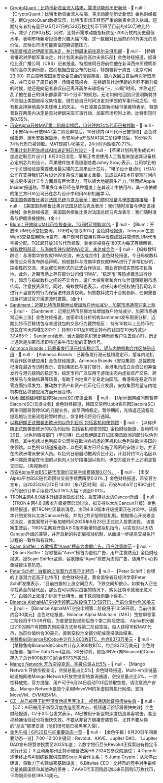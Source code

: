 - [CryptoQuant：比特币新资金流入枯竭，需求动能创历史新低](https://x.com/cryptoquant_com/status/1935945637893132546) - 📰 null - 【CryptoQuant：比特币新资金流入枯竭，需求动能创历史新低】金色财经报道，据CryptoQuant数据显示，比特币市场正经历严重的新资金流入枯竭。短期持有者持有量已从5月27日的530万枚比特币下降至目前的450万枚比特币，减少了约80万枚。同时，比特币需求动能指标跌至-200万枚的历史最低水平，表明市场新增投资者兴趣大幅下降。这一数据对比当前约10万美元的高价位，反映出市场可能面临短期调整压力。
- [特朗普推迟对伊朗军事决定，并计划周末前往高尔夫俱乐部]() - 📰 null - 【特朗普推迟对伊朗军事决定，并计划周末前往高尔夫俱乐部】金色财经报道，据哥伦比亚广播公司（CBS）记者报道，特朗普明日将前往他在新泽西州贝德明斯特的高尔夫俱乐部。然而根据白宫公布的日程，特朗普将于周五（北京时间23:00）在白宫听取国家安全委员会的情报简报，周六返回白宫后再次听取简报，并已安排了周日的另一场情报简报会。 
在特朗普针对伊朗的言辞不断升级的时候，他还是向记者哀叹自己离开高尔夫球场有“三、四周”时间，并称这打乱了他在自己的俱乐部赢得“35个冠军”的规划。无论如何他回到贝德明斯特并不能阻止美国继续收集情报，但在给自己时间决定对伊朗的军事行动之后，他有机会掸掉他高尔夫球棒上的灰尘。 
今日凌晨白宫新闻秘书莱维特表示，特朗普将在两周内决定是否对伊朗采取军事行动，加密市场短时上扬，比特币短时涨0.55%。
- [币安Alpha开放MAT第二阶段申领后，10分钟内74%代币已被领取]() - 📰 null - 【币安Alpha开放MAT第二阶段申领后，10分钟内74%代币已被领取】金色财经报道，据币安数据显示，币安Alpha开放MAT第二阶段申领后，10分钟内74%代币已被领取。MAT现报1.46美元，24小时内跌幅70.77%。
- [苹果计划利用生成式AI加速定制芯片设计](https://www.reuters.com/business/apple-eyes-using-ai-design-its-chips-technology-executive-says-2025-06-18/) - 📰 null - 【苹果计划利用生成式AI加速定制芯片设计】6月20日消息，苹果正考虑使用人工智能来加速其设备核心定制芯片的设计。苹果硬件技术高级副总裁Johny Srouji表示，公司学到的一个关键经验是需要使用最尖端的工具来设计芯片，“电子设计自动化（EDA）公司在支持我们芯片设计的复杂性方面至关重要，生成式AI技术在更短时间内完成更多设计工作方面具有巨大潜力，可以极大地提高生产力。”然而据Apple Insider报道称，苹果多年来已经在某种程度上在其设计中使用AI，其一直依赖的第三方EDA公司已在芯片设计中利用AI和机器学习。
- [美国国务卿鲁比奥对法国总统马克龙表示：我们随时准备与伊朗直接接触]() - 📰 null - 【美国国务卿鲁比奥对法国总统马克龙表示：我们随时准备与伊朗直接接触】金色财经报道，美国国务卿鲁比奥对法国总统马克龙表示：我们随时准备与伊朗直接接触。(金十)
- [Blum：开放BLUM代币空投查询，TGE时可领取30%](https://x.com/blumcrypto/status/1935746821529440588?s=46) - 📰 null - 【Blum：开放BLUM代币空投查询，TGE时可领取30%】金色财经报道，Telegram生态Web3交易应用Blum宣布，用户现可在应用程序中检查成就并查询BLUM代币空投分配。TGE起开放30%代币领取，剩余空投将在180天内每天等额解锁。
- [蚂蚁数科辟谣：与海南华铁仅就RWA交流，未达成合作]() - 📰 null - 【蚂蚁数科辟谣：与海南华铁仅就RWA交流，未达成合作】金色财经报道，今日蚂蚁数科微信公众号发布辟谣声明。蚂蚁数科与海南华铁仅就RWA进行了非常初步的、探索性的交流，未达成任何形式的正式合作协议、商业安排或实质性项目落地。此外，近期市场上存在部分公司借“RWA”、“稳定币”等热点概念进行炒作，暗示与蚂蚁数科之间的不实合作。请广大投资者和合作伙伴谨慎甄别市场传闻，注意投资风险。同时，蚂蚁数科也表示，对任何未经授权使用我司名义进行不当宣传的行为保留法律追责权利。蚂蚁数科致力于合规创新，任何重要进展将通过官方渠道及时披露。(金十)
- [Santiment：近期比特币巨鲸地址增加散户地址减少，加密市场通常迎来上涨](https://insights.santiment.net/read/key-stakeholders-for-bitcoin-are-growing-while-small-retail-bows-out-8758) - 📰 null - 【Santiment：近期比特币巨鲸地址增加散户地址减少，加密市场通常迎来上涨】金色财经报道，加密市场分析机构Santiment发布图表分析，近期比特币巨鲸钱包与普通钱包的交易行为截然相反： 
持有10枚以上比特币的钱包在10天内增加231个； 
持有0.001至10枚比特币的钱包在10天内减少37,465个； 
Santiment表示，当大额钱包积累比特币而散户失去信心时，历史上通常是加密市场即将迎来牛市动能的正确信号。
- [Animoca Brands：已筹备发行港元挂钩稳定币，望与内地机构合作区块链应用](https://www.nbd.com.cn/articles/2025-06-19/3914024.html) - 📰 null - 【Animoca Brands：已筹备发行港元挂钩稳定币，望与内地机构合作区块链应用】金色财经报道，Animoca Brands（安拟集团）总裁欧阳杞浚在最近专访时表示，安拟集团已与渣打银行、香港电讯成立合资公司筹备发行与港元挂钩的稳定币，稳定币将广泛应用于游戏生态内虚拟资产交易、跨境贸易与金融结算等场景，有助于内地资产交易走向国际。香港需在稳定币监管方面持续发力，推动数字资产和资产代币化行业发展，安拟集团希望与内地机构在区块链应用方面开展合作。
- [Upbit因网络问题暂停Siacoin(SC)充提业务](https://upbit.com/service_center/notice?id=5256) - 📰 null - 【Upbit因网络问题暂停Siacoin(SC)充提业务】金色财经报道，韩国交易所Upbit宣布因Siacoin(SC)网络问题将暂停SC的充提业务，直至网络稳定。暂停期间，充值返还流程及提现地址注册流程将暂时停止，恢复时间将另行通知。
- [以称伊朗正试图袭击欧洲的以色列目标 包括客机和使领馆]() - 📰 null - 【以称伊朗正试图袭击欧洲的以色列目标 包括客机和使领馆】金色财经报道，当地时间20日，以色列情报部门（辛贝特）已发现伊朗正在试图袭击欧洲的部分以色列目标，其中包括以色列航空公司停在欧洲各机场的客机和以色列驻欧洲多国的使领馆。以色列12频道报道称，以色列军方已经实施了周密的安防计划，并正在向欧洲增派安保人员。以色列日前启动撤离侨民计划，计划将约10万名因以伊冲突而滞留在他国的以色列人分阶段接回以色列。伊朗方面对于上述消息暂无回应。（央视新闻）
- [币安Alpha平台BSC链代币限价交易手续费降至0.01%，]() - 📰 null - 【币安Alpha平台BSC链代币限价交易手续费降至0.01%，】金色财经报道，币安官方宣布，自2025年6月20日14:00（东八区时间）起，币安Alpha平台BSC链代币的限价订单手续费将从0.15%大幅下调至0.01%。
- [TRON主网4.8.0版本升级提案启动讨论，拟支持以太坊Cancun升级](https://github.com/tronprotocol/tips/issues/763) - 📰 null - 【TRON主网4.8.0版本升级提案启动讨论，拟支持以太坊Cancun升级】金色财经报道，据TRON社区最新消息，主网4.8.0版本升级提案正在讨论中。该版本计划支持以太坊Cancun升级，并优化共识层校验机制。根据核心开发者会议决议，该提案预计于新加坡时间2025年6月23日正式进入投票流程。 
该提案生效后，TRON主网将开启4.8.0版本新增的虚拟机指令，以实现对以太坊Cancun升级的兼容，并开启新的共识层校验机制，从而进一步提高交易执行过程的一致性和有效性。
- [Scam Sniffer：谷歌搜索“Aave”榜首为虚假广告，用户注意防范](https://x.com/realScamSniffer/status/1935921813282062770) - 📰 null - 【Scam Sniffer：谷歌搜索“Aave”榜首为虚假广告，用户注意防范】金色财经报道，据Scam Sniffer监测，谷歌搜索“Aave”榜首为虚假广告，请用户小心钓鱼链接注意防范。
- [Peter Schiff：白银的上涨潜力远高于比特币](https://x.com/PeterSchiff/status/1935892293392728245) - 📰 null - 【Peter Schiff：白银的上涨潜力远高于比特币】金色财经报道，黄金倡导者及经济学家Peter Schiff发推表示，“目前白银的上涨空间巨大，下跌空间却很小。如果有人正在寻找黄金的替代品，那么在可以购买白银的情况下，购买比特币就毫无意义了。白银的上涨潜力远高于比特币，而下跌风险则要小得多。”
- [Binance AlphaMAT空投申领第二阶段将于13:59开启，当前价值约合30美元]() - 📰 null - 【Binance AlphaMAT空投申领第二阶段将于13:59开启，当前价值约合30美元】金色财经报道，Binance Alpha Matchain（MAT）空投申领第二阶段将于13:59开启，为变更空投规则后首个第二阶段空投。 
Alpha积分超过210的用户可按照先到先得方式参与第二阶段空投，每人获得16枚MAT代币，当前价值约合30美元，直到空投池全部分配或空投活动结束。
- [某鲸鱼向Binance和Cobo共计存入800枚BTC，约合8373万美元](https://x.com/OnchainDataNerd/status/1935914908249653339) - 📰 null - 【某鲸鱼向Binance和Cobo共计存入800枚BTC，约合8373万美元】金色财经报道，据The Data Nerd监测，30分钟前，鲸鱼3NVex向Binance和Cobo存入了总计800枚BTC(约合8373万美元)。
- [Mango Network 开放空投查询，空投总量占比5%](https://x.com/MangoOS_Network/status/1935912883982045419) - 📰 null - 【Mango Network 开放空投查询，空投总量占比5%】金色财经报道，Multi-vm全链基础设施网络Mango Network开放空投资格查询通道，空投总量占比5%，一次性释放完。官方提醒，用户可于6月24日启动TGE后领取空投，请注意资产安全。 
Mango Network是首个采用MoveVM的多虚拟机执行网络，支持MoveVM、EVM和SVM。
- [CZ：AI已被用于新型深度伪造黑客攻击，视频通话验证将很快失效](https://x.com/cz_binance/status/1935910955139186692) - 📰 null - 【CZ：AI已被用于新型深度伪造黑客攻击，视频通话验证将很快失效】金色财经报道，CZ于X平台发文表示，AI已被用于新型的深度伪造黑客攻击。甚至视频通话验证也将很快失效。不要从非官方链接安装软件，尤其不要从你的“朋友”那里安装（他们很可能已被黑客入侵）。
- [金色午报 | 6月20日午间重要动态一览]() - 📰 null - 【金色午报 | 6月20日午间重要动态一览】7:00-12:00关键词：Revolut、AAVE、Jupiter DAO、 
1.Jupiter DAO宣布将暂停投票至2025年底； 
2.数字银行巨头Revolut正探索自有稳定币发行计划； 
3.亚利桑那州比特币储备法案HB 2324在参议院通过； 
4.OpenAI逐步终止与AI训练数据供应商Scale AI合作关系； 
5.Jump Crypto：从未停止建设，将致力于构建加密基础设施； 
6.Bitwise CEO：比特币的竞争对手最终会是美国国债和其他政府债券； 
7.AAVE代币回购启动以来已回购5万枚代币，平均购买价格199.74美元。
